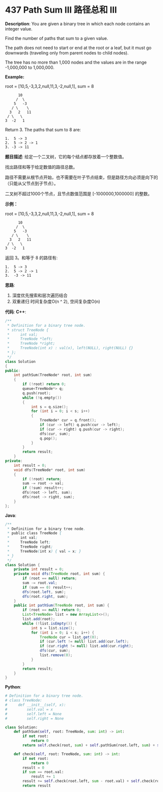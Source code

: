 # 437 Path Sum III 路径总和 III

__Description__:
You are given a binary tree in which each node contains an integer value.

Find the number of paths that sum to a given value.

The path does not need to start or end at the root or a leaf, but it must go downwards (traveling only from parent nodes to child nodes).

The tree has no more than 1,000 nodes and the values are in the range -1,000,000 to 1,000,000.

__Example:__

root = [10,5,-3,3,2,null,11,3,-2,null,1], sum = 8

```text
      10
     /  \
    5   -3
   / \    \
  3   2   11
 / \   \
3  -2   1
```

Return 3. The paths that sum to 8 are:

```text
1.  5 -> 3
2.  5 -> 2 -> 1
3. -3 -> 11
```

__题目描述__:
给定一个二叉树，它的每个结点都存放着一个整数值。

找出路径和等于给定数值的路径总数。

路径不需要从根节点开始，也不需要在叶子节点结束，但是路径方向必须是向下的（只能从父节点到子节点）。

二叉树不超过1000个节点，且节点数值范围是 [-1000000,1000000] 的整数。

__示例：__

root = [10,5,-3,3,2,null,11,3,-2,null,1], sum = 8

```text
      10
     /  \
    5   -3
   / \    \
  3   2   11
 / \   \
3  -2   1
```

返回 3。和等于 8 的路径有:

```text
1.  5 -> 3
2.  5 -> 2 -> 1
3.  -3 -> 11
```

__思路__:

1. 深度优先搜索和层次遍历结合
2. 双重递归
时间复杂度O(n ^ 2), 空间复杂度O(n)

__代码__:
__C++__:

```C++
/**
 * Definition for a binary tree node.
 * struct TreeNode {
 *     int val;
 *     TreeNode *left;
 *     TreeNode *right;
 *     TreeNode(int x) : val(x), left(NULL), right(NULL) {}
 * };
 */
class Solution 
{
public:
    int pathSum(TreeNode* root, int sum) 
    {
        if (!root) return 0;
        queue<TreeNode*> q;
        q.push(root);
        while (!q.empty()) 
        {
            int s = q.size();
            for (int i = 0; i < s; i++) 
            {
                TreeNode* cur = q.front();
                if (cur -> left) q.push(cur -> left);
                if (cur -> right) q.push(cur -> right);
                dfs(cur, sum);
                q.pop();
            }
        }
        return result;
    }
private:
    int result = 0;
    void dfs(TreeNode* root, int sum) 
    {
        if (!root) return;
        sum -= root -> val;
        if (!sum) result++;
        dfs(root -> left, sum);
        dfs(root -> right, sum);
    }
};
```

__Java__:

```Java
/**
 * Definition for a binary tree node.
 * public class TreeNode {
 *     int val;
 *     TreeNode left;
 *     TreeNode right;
 *     TreeNode(int x) { val = x; }
 * }
 */
class Solution {
    private int result = 0;
    private void dfs(TreeNode root, int sum) {
        if (root == null) return;
        sum -= root.val;
        if (sum == 0) result++;
        dfs(root.left, sum);
        dfs(root.right, sum);
    }
    public int pathSum(TreeNode root, int sum) {
        if (root == null) return 0;
        List<TreeNode> list = new ArrayList<>();
        list.add(root);
        while (!list.isEmpty()) {
            int s = list.size();
            for (int i = 0; i < s; i++) {
                TreeNode cur = list.get(0);
                if (cur.left != null) list.add(cur.left);
                if (cur.right != null) list.add(cur.right);
                dfs(cur, sum);
                list.remove(0);
            }
        }
        return result;
    }
}
```

__Python__:

```Python
# Definition for a binary tree node.
# class TreeNode:
#     def __init__(self, x):
#         self.val = x
#         self.left = None
#         self.right = None

class Solution:
    def pathSum(self, root: TreeNode, sum: int) -> int:
        if not root:
            return 0
        return self.check(root, sum) + self.pathSum(root.left, sum) + self.pathSum(root.right, sum)

    def check(self, root: TreeNode, sum: int) -> int:
        if not root:
            return 0
        result = 0
        if sum == root.val:
            result += 1
        result += self.check(root.left, sum - root.val) + self.check(root.right, sum- root.val)
        return result
```
